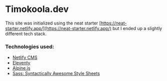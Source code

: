 # Timokoola.dev

This site was initialized using the neat starter [https://neat-starter.netlify.app/](https://neat-starter.netlify.app/) but I ended up a slightly different tech stack.

### Technologies used:

- [Netlify CMS](https://www.netlifycms.org/)
- [Eleventy](https://www.11ty.dev/)
- [Alpine.js](https://github.com/alpinejs/alpine)
- [Sass: Syntactically Awesome Style Sheets](https://sass-lang.com/)
